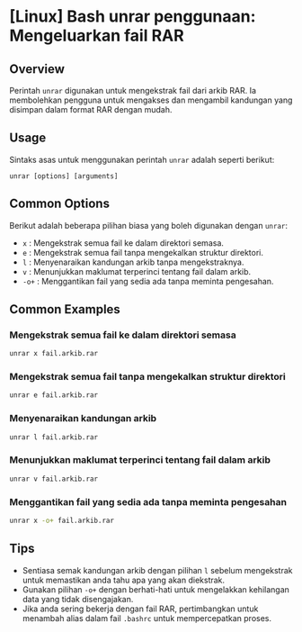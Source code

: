 # [Linux] Bash unrar penggunaan: Mengeluarkan fail RAR

## Overview
Perintah `unrar` digunakan untuk mengekstrak fail dari arkib RAR. Ia membolehkan pengguna untuk mengakses dan mengambil kandungan yang disimpan dalam format RAR dengan mudah.

## Usage
Sintaks asas untuk menggunakan perintah `unrar` adalah seperti berikut:

```
unrar [options] [arguments]
```

## Common Options
Berikut adalah beberapa pilihan biasa yang boleh digunakan dengan `unrar`:

- `x` : Mengekstrak semua fail ke dalam direktori semasa.
- `e` : Mengekstrak semua fail tanpa mengekalkan struktur direktori.
- `l` : Menyenaraikan kandungan arkib tanpa mengekstraknya.
- `v` : Menunjukkan maklumat terperinci tentang fail dalam arkib.
- `-o+` : Menggantikan fail yang sedia ada tanpa meminta pengesahan.

## Common Examples

### Mengekstrak semua fail ke dalam direktori semasa
```bash
unrar x fail.arkib.rar
```

### Mengekstrak semua fail tanpa mengekalkan struktur direktori
```bash
unrar e fail.arkib.rar
```

### Menyenaraikan kandungan arkib
```bash
unrar l fail.arkib.rar
```

### Menunjukkan maklumat terperinci tentang fail dalam arkib
```bash
unrar v fail.arkib.rar
```

### Menggantikan fail yang sedia ada tanpa meminta pengesahan
```bash
unrar x -o+ fail.arkib.rar
```

## Tips
- Sentiasa semak kandungan arkib dengan pilihan `l` sebelum mengekstrak untuk memastikan anda tahu apa yang akan diekstrak.
- Gunakan pilihan `-o+` dengan berhati-hati untuk mengelakkan kehilangan data yang tidak disengajakan.
- Jika anda sering bekerja dengan fail RAR, pertimbangkan untuk menambah alias dalam fail `.bashrc` untuk mempercepatkan proses.